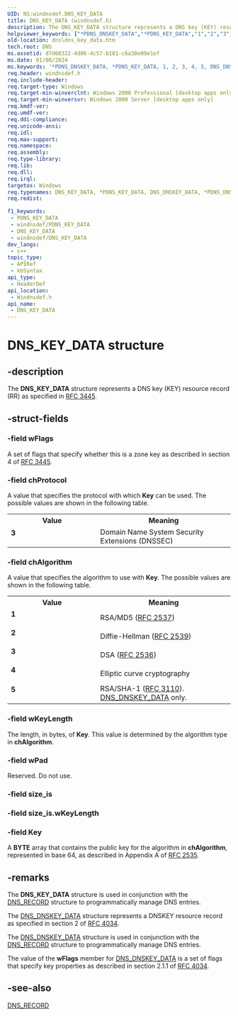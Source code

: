 ```yaml
---
UID: NS:windnsdef.DNS_KEY_DATA
title: DNS_KEY_DATA (windnsdef.h)
description: The DNS_KEY_DATA structure represents a DNS key (KEY) resource record (RR) as specified in RFC 3445.
helpviewer_keywords: ["*PDNS_DNSKEY_DATA","*PDNS_KEY_DATA","1","2","3","4","5","DNS_DNSKEY_DATA","DNS_DNSKEY_DATA structure [DNS]","DNS_KEY_DATA","DNS_KEY_DATA structure [DNS]","PDNS_DNSKEY_DATA","PDNS_DNSKEY_DATA structure pointer [DNS]","PDNS_KEY_DATA","PDNS_KEY_DATA structure pointer [DNS]","_dns_dns_key_data","dns.dns_key_data","windnsdef/DNS_DNSKEY_DATA","windnsdef/DNS_KEY_DATA","windnsdef/PDNS_DNSKEY_DATA","windnsdef/PDNS_KEY_DATA"]
old-location: dns\dns_key_data.htm
tech.root: DNS
ms.assetid: d7d60322-4d06-4c57-b181-c6a38e09e1ef
ms.date: 01/08/2024
ms.keywords: '*PDNS_DNSKEY_DATA, *PDNS_KEY_DATA, 1, 2, 3, 4, 5, DNS_DNSKEY_DATA, DNS_DNSKEY_DATA structure [DNS], DNS_KEY_DATA, DNS_KEY_DATA structure [DNS], PDNS_DNSKEY_DATA, PDNS_DNSKEY_DATA structure pointer [DNS], PDNS_KEY_DATA, PDNS_KEY_DATA structure pointer [DNS], _dns_dns_key_data, dns.dns_key_data, windnsdef/DNS_DNSKEY_DATA, windnsdef/DNS_KEY_DATA, windnsdef/PDNS_DNSKEY_DATA, windnsdef/PDNS_KEY_DATA'
req.header: windnsdef.h
req.include-header: 
req.target-type: Windows
req.target-min-winverclnt: Windows 2000 Professional [desktop apps only]
req.target-min-winversvr: Windows 2000 Server [desktop apps only]
req.kmdf-ver: 
req.umdf-ver: 
req.ddi-compliance: 
req.unicode-ansi: 
req.idl: 
req.max-support: 
req.namespace: 
req.assembly: 
req.type-library: 
req.lib: 
req.dll: 
req.irql: 
targetos: Windows
req.typenames: DNS_KEY_DATA, *PDNS_KEY_DATA, DNS_DNSKEY_DATA, *PDNS_DNSKEY_DATA
req.redist: 

f1_keywords:
 - PDNS_KEY_DATA
 - windnsdef/PDNS_KEY_DATA
 - DNS_KEY_DATA
 - windnsdef/DNS_KEY_DATA
dev_langs:
 - c++
topic_type:
 - APIRef
 - kbSyntax
api_type:
 - HeaderDef
api_location:
 - Windnsdef.h
api_name:
 - DNS_KEY_DATA
---
```


# DNS_KEY_DATA structure


## -description

The 
<b>DNS_KEY_DATA</b> structure represents a DNS key (KEY) resource record (RR) as specified in <a href="https://www.ietf.org/rfc/rfc3445.txt">RFC 3445</a>.

## -struct-fields

### -field wFlags

A set of flags that specify whether this is a zone key as  described in section 4 of <a href="https://www.ietf.org/rfc/rfc3445.txt">RFC 3445</a>.

### -field chProtocol

A value that specifies the protocol with which <b>Key</b> can be used. The possible values are shown in the following table.

<table>
<tr>
<th>Value</th>
<th>Meaning</th>
</tr>
<tr>
<td width="40%"><a id="3"></a><dl>
<dt><b>3</b></dt>
</dl>
</td>
<td width="60%">
Domain Name System Security Extensions (DNSSEC)

</td>
</tr>
</table>

### -field chAlgorithm

A value that specifies the algorithm to use with <b>Key</b>. The possible values are shown in the following table.

<table>
<tr>
<th>Value</th>
<th>Meaning</th>
</tr>
<tr>
<td width="40%"><a id="1"></a><dl>
<dt><b>1</b></dt>
</dl>
</td>
<td width="60%">
RSA/MD5 (<a href="https://www.ietf.org/rfc/rfc2537.txt">RFC 2537</a>)

</td>
</tr>
<tr>
<td width="40%"><a id="2"></a><dl>
<dt><b>2</b></dt>
</dl>
</td>
<td width="60%">
Diffie-Hellman (<a href="https://www.ietf.org/rfc/rfc2539.txt">RFC 2539</a>)

</td>
</tr>
<tr>
<td width="40%"><a id="3"></a><dl>
<dt><b>3</b></dt>
</dl>
</td>
<td width="60%">
DSA (<a href="https://www.ietf.org/rfc/rfc2536.txt">RFC 2536</a>)

</td>
</tr>
<tr>
<td width="40%"><a id="4"></a><dl>
<dt><b>4</b></dt>
</dl>
</td>
<td width="60%">
Elliptic curve cryptography

</td>
</tr>
<tr>
<td width="40%"><a id="5"></a><dl>
<dt><b>5</b></dt>
</dl>
</td>
<td width="60%">
RSA/SHA-1 (<a href="https://www.ietf.org/rfc/rfc3110.txt">RFC 3110</a>). <a href="/previous-versions/windows/desktop/legacy/dd392295(v=vs.85)">DNS_DNSKEY_DATA</a> only.

</td>
</tr>
</table>

### -field wKeyLength

The length, in bytes, of <b>Key</b>. This value is determined by the algorithm type in <b>chAlgorithm</b>.

### -field wPad

Reserved. Do not use.

### -field size_is

### -field size_is.wKeyLength

### -field Key

A <b>BYTE</b> array that contains the public key for the algorithm in <b>chAlgorithm</b>, represented in base 64, as described in Appendix A of <a href="https://www.ietf.org/rfc/rfc2535.txt">RFC 2535</a>.

## -remarks

The 
<b>DNS_KEY_DATA</b> structure is used in conjunction with the 
<a href="/windows/win32/api/windnsdef/ns-windnsdef-dns_recorda">DNS_RECORD</a> structure to programmatically manage DNS entries.

The <a href="/previous-versions/windows/desktop/legacy/dd392295(v=vs.85)">DNS_DNSKEY_DATA</a> structure represents a DNSKEY  resource record as specified in section 2 of  <a href="https://www.ietf.org/rfc/rfc4034.txt">RFC 4034</a>.

The 
<a href="/previous-versions/windows/desktop/legacy/dd392295(v=vs.85)">DNS_DNSKEY_DATA</a> structure is used in conjunction with the 
<a href="/windows/win32/api/windnsdef/ns-windnsdef-dns_recorda">DNS_RECORD</a> structure to programmatically manage DNS entries.

The value of the <b>wFlags</b> member for <a href="/previous-versions/windows/desktop/legacy/dd392295(v=vs.85)">DNS_DNSKEY_DATA</a> is a set of flags that specify key properties as  described in section 2.1.1 of <a href="https://www.ietf.org/rfc/rfc4034.txt">RFC 4034</a>.

## -see-also

<a href="/windows/win32/api/windnsdef/ns-windnsdef-dns_recorda">DNS_RECORD</a>

